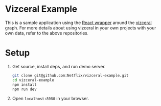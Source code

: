 # Vizceral Example
This is a sample application using the [React wrapper](https://github.com/Netflix/vizceral-react) around the [vizceral](https://github.com/Netflix/vizceral) graph.
For more details about using vizceral in your own projects with your own data, refer to the above repositories.

# Setup
1. Get source, install deps, and run demo server.

   ```sh
   git clone git@github.com:Netflix/vizceral-example.git
   cd vizceral-example
   npm install
   npm run dev
   ```

2. Open `localhost:8080` in your browser.